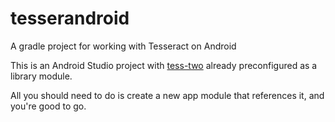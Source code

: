 # tesserandroid
A gradle project for working with Tesseract on Android

This is an Android Studio project with [tess-two](https://github.com/rmtheis/tess-two) already preconfigured as a library module.

All you should need to do is create a new app module that references it, and you're good to go.
